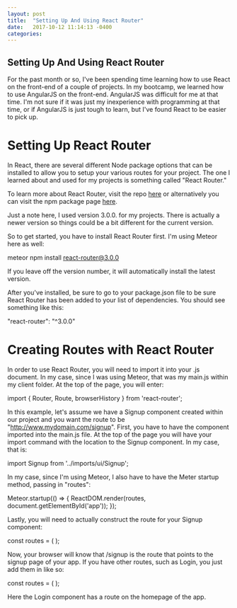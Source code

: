 ```yaml
---
layout: post
title:  "Setting Up And Using React Router"
date:   2017-10-12 11:14:13 -0400
categories: 		
---
```

## Setting Up And Using React Router

For the past month or so, I've been spending time learning how to use React on the front-end of a couple of projects. In my bootcamp, we learned how to use AngularJS on the front-end. AngularJS was difficult for me at that time. I'm not sure if it was just my inexperience with programming at that time, or if AngularJS is just tough to learn, but I've found React to be easier to pick up.

# Setting Up React Router

In React, there are several different Node package options that can be installed to allow you to setup your various routes for your project. The one I learned about and used for my projects is something called "React Router."

To learn more about React Router, visit the repo [here](https://github.com/ReactTraining/react-router) or alternatively you can visit the npm package page [here](https://www.npmjs.com/package/react-router).

Just a note here, I used version 3.0.0. for my projects. There is actually a newer version so things could be a bit different for the current version.

So to get started, you have to install React Router first. I'm using Meteor here as well:

  meteor npm install react-router@3.0.0

If you leave off the version number, it will automatically install the latest version.

After you've installed, be sure to go to your package.json file to be sure React Router has been added to your list of dependencies. You should see something like this:

  "react-router": "^3.0.0"

# Creating Routes with React Router

In order to use React Router, you will need to import it into your .js document. In my case, since I was using Meteor, that was my main.js within my client folder. At the top of the page, you will enter:

  import { Router, Route, browserHistory } from 'react-router';

In this example, let's assume we have a Signup component created within our project and you want the route to be "http://www.mydomain.com/signup". First, you have to have the component imported into the main.js file. At the top of the page you will have your import command with the location to the Signup component. In my case, that is:

  import Signup from '../imports/ui/Signup';

In my case, since I'm using Meteor, I also have to have the Meter startup method, passing in "routes":

  Meteor.startup(() => {
  ReactDOM.render(routes, document.getElementById('app'));
  });

Lastly, you will need to actually construct the route for your Signup component:

  const routes = (
  <Router history={browserHistory}>
    <Route path="/signup" component={Signup}/>
  </Router>
  );

Now, your browser will know that /signup is the route that points to the signup page of your app. If you have other routes, such as Login, you just add them in like so:

  const routes = (
  <Router history={browserHistory}>
    <Route path="/signup" component={Signup}/>
    <Route path="/" component={Login}/>
  </Router>
  );

Here the Login component has a route on the homepage of the app.

